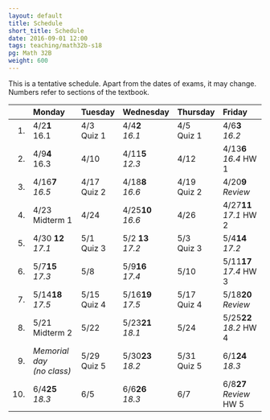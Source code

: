 ```yaml
---
layout: default
title: Schedule
short_title: Schedule
date: 2016-09-01 12:00
tags: teaching/math32b-s18
pg: Math 32B
weight: 600
---
```


This is a tentative schedule. Apart from the dates of exams, it may change. Numbers refer to sections of the textbook.

<table class="schedule">
    <thead>
        <tr class="header">
            <th align="right"></th>
            <th align="left">Monday</th>
            <th align="left">Tuesday</th>
            <th align="left">Wednesday</th>
            <th align="left">Thursday</th>
            <th align="left">Friday</th>
        </tr>
    </thead>
    <tbody>
        <tr class="even">
            <td align="right">1.</td>
            <td align="left"><span class="right">4/2</span><span class="left"><b>1</b></span><br>16.1</td>
            <td align="left"><span class="right">4/3</span><span class="left"><b></b></span><br><span class="hw">Quiz 1</span></td>
            <td align="left"><span class="right">4/4</span><span class="left"><b>2</b></span><br><em>16.1</em></td>
            <td align="left"><span class="right">4/5</span><span class="left"><b></b></span><br><span class="hw">Quiz 1</span></td>
            <td align="left"><span class="right">4/6</span><span class="left"><b>3</b></span><br><em>16.2</em></td>
        </tr>
        <tr class="odd">
            <td align="right">2.</td>
            <td align="left"><span class="right">4/9</span><span class="left"><b>4</b></span><br>16.3</td>
            <td align="left"><span class="right">4/10</span><span class="left"><b> </b></span><br></td>
            <td align="left"><span class="right">4/11</span><span class="left"><b>5</b></span><br><em>12.3</em></td>
            <td align="left"><span class="right">4/12</span><span class="left"><b> </b></span><br></td>
            <td align="left"><span class="right">4/13</span><span class="left"><b>6</b></span><br><em>16.4</em> <span class="hw">HW 1</span></td>
        </tr>
        <tr class="even">
            <td align="right">3.</td>
            <td align="left"><span class="right">4/16</span><span class="left"><b>7</b></span><br><em>16.5</em></td>
            <td align="left"><span class="right">4/17</span><span class="left"><b> </b></span><br><span class="hw">Quiz 2</span></td>
            <td align="left"><span class="right">4/18</span><span class="left"><b>8</b></span><br><em>16.6</em></td>
            <td align="left"><span class="right">4/19</span><span class="left"><b> </b></span><br><span class="hw">Quiz 2</span></td>
            <td align="left"><span class="right">4/20</span><span class="left"><b>9</b></span><br><em>Review</em></td>
        </tr>
        <tr class="odd">
            <td align="right">4.</td>
            <td align="left"><span class="right">4/23</span><span class="left"><b></b></span><br><span class="exam">Midterm 1</span></td>
            <td align="left"><span class="right">4/24</span><span class="left"><b></b></span><br></td>
            <td align="left"><span class="right">4/25</span><span class="left"><b>10</b></span><br><em>16.6</em></td>
            <td align="left"><span class="right">4/26</span><span class="left"><b></b></span><br></td>
            <td align="left"><span class="right">4/27</span><span class="left"><b>11</b></span><br><em>17.1</em> <span class="hw">HW 2</span></td>
        </tr>
        <tr class="even">
            <td align="right">5.</td>
            <td align="left"><span class="right">4/30 </span><span class="left"><b>12</b></span><br><em>17.1</em></td>
            <td align="left"><span class="right">5/1 </span><span class="left"><b>  </b></span><br><span class="hw">Quiz 3</span></td>
            <td align="left"><span class="right">5/2 </span><span class="left"><b>13</b></span><br><em>17.2</em></td>
            <td align="left"><span class="right">5/3 </span><span class="left"><b>  </b></span><br><span class="hw">Quiz 3</span></td>
            <td align="left"><span class="right">5/4</span><span class="left"><b>14</b></span><br><em>17.2</em></td>
        </tr>
        <tr class="odd">
            <td align="right">6.</td>
            <td align="left"><span class="right">5/7</span><span class="left"><b>15</b></span><br><em>17.3</em></td>
            <td align="left"><span class="right">5/8</span><span class="left"><b>  </b></span><br></td>
            <td align="left"><span class="right">5/9</span><span class="left"><b>16</b></span><br><em>17.4</em></td>
            <td align="left"><span class="right">5/10</span><span class="left"><b>  </b></span><br></td>
            <td align="left"><span class="right">5/11</span><span class="left"><b>17</b></span><br><em>17.4</em> <span class="hw">HW 3</span></td>
        </tr>
        <tr class="even">
            <td align="right">7.</td>
            <td align="left"><span class="right">5/14</span><span class="left"><b>18</b></span><br><em>17.5</em></td>
            <td align="left"><span class="right">5/15</span><span class="left"><b>  </b></span><br><span class="hw">Quiz 4</span></td>
            <td align="left"><span class="right">5/16</span><span class="left"><b>19</b></span><br><em>17.5</em></td>
            <td align="left"><span class="right">5/17</span><span class="left"><b>  </b></span><br><span class="hw">Quiz 4</span></td>
            <td align="left"><span class="right">5/18</span><span class="left"><b>20</b></span><br><em>Review</em></td>
        </tr>
        <tr class="odd">
            <td align="right">8.</td>
            <td align="left"><span class="right">5/21</span><span class="left"><b>  </b></span><br><span class="exam">Midterm 2</span></td>
            <td align="left"><span class="right">5/22</span><span class="left"><b>  </b></span><br></td>
            <td align="left"><span class="right">5/23</span><span class="left"><b>21</b></span><br><em>18.1</em></td>
            <td align="left"><span class="right">5/24</span><span class="left"><b>  </b></span><br></td>
            <td align="left"><span class="right">5/25</span><span class="left"><b>22</b></span><br><em>18.2</em> <span class="hw">HW 4</span></td>
        </tr>
        <tr class="even">
            <td align="right">9.</td>
            <td align="left" class="hol"><em>Memorial day<br>(no class)</em></td>
            <td align="left"><span class="right">5/29</span><span class="left"><b>  </b></span><br><span class="hw">Quiz 5</span></td>
            <td align="left"><span class="right">5/30</span><span class="left"><b>23</b></span><br><em>18.2</em></td>
            <td align="left"><span class="right">5/31</span><span class="left"><b>  </b></span><br><span class="hw">Quiz 5</span></td>
            <td align="left"><span class="right">6/1</span><span class="left"><b>24</b></span><br><em>18.3</em></td>
        </tr>
        <tr class="odd">
            <td align="right">10.</td>
            <td align="left"><span class="right">6/4</span><span class="left"><b>25</b></span><br><em>18.3</em></td>
            <td align="left"><span class="right">6/5</span><span class="left"><b>  </b></span><br></td>
            <td align="left"><span class="right">6/6</span><span class="left"><b>26</b></span><br><em>18.3</em></td>
            <td align="left"><span class="right">6/7</span><span class="left"><b>  </b></span><br></td>
            <td align="left"><span class="right">6/8</span><span class="left"><b>27</b></span><br><em>Review</em> <span class="hw">HW 5</span></td>
        </tr>
    </tbody>
</table>
